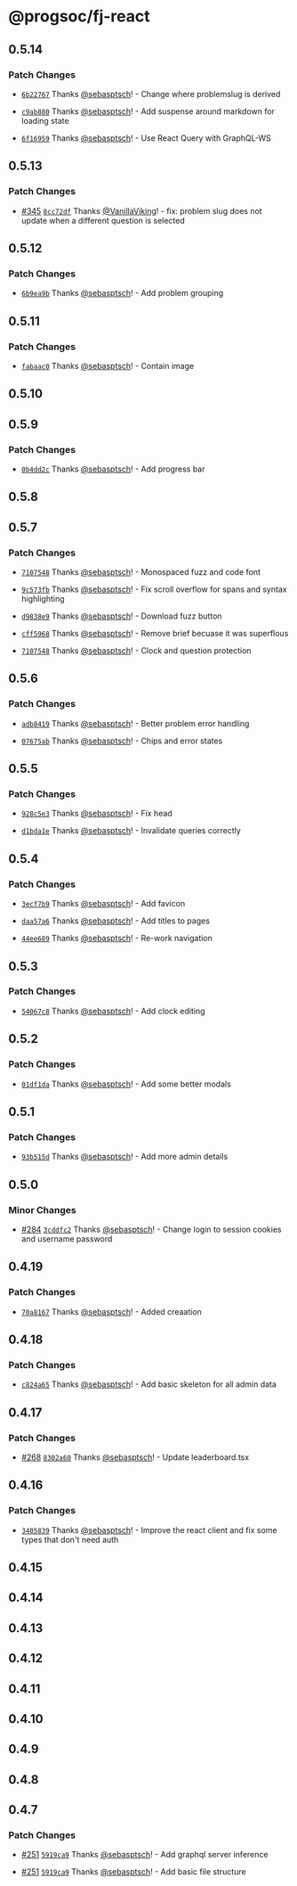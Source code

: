 # @progsoc/fj-react

## 0.5.14

### Patch Changes

- [`6b22767`](https://github.com/ProgSoc/FuzzJudge/commit/6b227678d87cc409752b9fd37b6f396cbbc9a6b4) Thanks [@sebasptsch](https://github.com/sebasptsch)! - Change where problemslug is derived

- [`c9ab880`](https://github.com/ProgSoc/FuzzJudge/commit/c9ab8806172a4070920bdc4de82e07f86b18ef21) Thanks [@sebasptsch](https://github.com/sebasptsch)! - Add suspense around markdown for loading state

- [`6f16959`](https://github.com/ProgSoc/FuzzJudge/commit/6f16959629442770b6d1c1c8fecd229a85fa8737) Thanks [@sebasptsch](https://github.com/sebasptsch)! - Use React Query with GraphQL-WS

## 0.5.13

### Patch Changes

- [#345](https://github.com/ProgSoc/FuzzJudge/pull/345) [`8cc72df`](https://github.com/ProgSoc/FuzzJudge/commit/8cc72df9ea3d0001a58d5d1d0cc204c6ab2ab6d1) Thanks [@VanillaViking](https://github.com/VanillaViking)! - fix: problem slug does not update when a different question is selected

## 0.5.12

### Patch Changes

- [`6b9ea9b`](https://github.com/ProgSoc/FuzzJudge/commit/6b9ea9bb33fee3e246369a872d5730f07e9e1ce8) Thanks [@sebasptsch](https://github.com/sebasptsch)! - Add problem grouping

## 0.5.11

### Patch Changes

- [`fabaac0`](https://github.com/ProgSoc/FuzzJudge/commit/fabaac0e2a3fc2a5a51cde542d472f08708b8bd0) Thanks [@sebasptsch](https://github.com/sebasptsch)! - Contain image

## 0.5.10

## 0.5.9

### Patch Changes

- [`0b4dd2c`](https://github.com/ProgSoc/FuzzJudge/commit/0b4dd2c9bc8c33c0ec11a5e180fab29b46bca1ed) Thanks [@sebasptsch](https://github.com/sebasptsch)! - Add progress bar

## 0.5.8

## 0.5.7

### Patch Changes

- [`7107548`](https://github.com/ProgSoc/FuzzJudge/commit/7107548c312e353d741de9ab3e84e7751b191939) Thanks [@sebasptsch](https://github.com/sebasptsch)! - Monospaced fuzz and code font

- [`9c573fb`](https://github.com/ProgSoc/FuzzJudge/commit/9c573fb7f4f2ebcd19bdda77a7788d1f42836fce) Thanks [@sebasptsch](https://github.com/sebasptsch)! - Fix scroll overflow for spans and syntax highlighting

- [`d9838e9`](https://github.com/ProgSoc/FuzzJudge/commit/d9838e956b25ba1d0cc515056690f3c48c27d410) Thanks [@sebasptsch](https://github.com/sebasptsch)! - Download fuzz button

- [`cff5968`](https://github.com/ProgSoc/FuzzJudge/commit/cff5968e90e14b96b902cff42fc1d11aa560331a) Thanks [@sebasptsch](https://github.com/sebasptsch)! - Remove brief becuase it was superflous

- [`7107548`](https://github.com/ProgSoc/FuzzJudge/commit/7107548c312e353d741de9ab3e84e7751b191939) Thanks [@sebasptsch](https://github.com/sebasptsch)! - Clock and question protection

## 0.5.6

### Patch Changes

- [`adb8419`](https://github.com/ProgSoc/FuzzJudge/commit/adb841956832b1d37ef7396a96236c380e7a6ed8) Thanks [@sebasptsch](https://github.com/sebasptsch)! - Better problem error handling

- [`07675ab`](https://github.com/ProgSoc/FuzzJudge/commit/07675ab26f90a9ec5ddde2cb8c90e7a18a9e3f78) Thanks [@sebasptsch](https://github.com/sebasptsch)! - Chips and error states

## 0.5.5

### Patch Changes

- [`928c5e3`](https://github.com/ProgSoc/FuzzJudge/commit/928c5e3ef12b053f9e6e242d2e8e048e3abd1eb2) Thanks [@sebasptsch](https://github.com/sebasptsch)! - Fix head

- [`d1bda1e`](https://github.com/ProgSoc/FuzzJudge/commit/d1bda1e0fda2d01e3a35f8de24d3b49b2993f6b9) Thanks [@sebasptsch](https://github.com/sebasptsch)! - Invalidate queries correctly

## 0.5.4

### Patch Changes

- [`3ecf7b9`](https://github.com/ProgSoc/FuzzJudge/commit/3ecf7b9a0ea4c59435f9d93491b24eeedf4bfb87) Thanks [@sebasptsch](https://github.com/sebasptsch)! - Add favicon

- [`daa57a6`](https://github.com/ProgSoc/FuzzJudge/commit/daa57a65d21cd48ea4c66beaa8899d0a325f9657) Thanks [@sebasptsch](https://github.com/sebasptsch)! - Add titles to pages

- [`44ee689`](https://github.com/ProgSoc/FuzzJudge/commit/44ee68986d8b24066fa31a443a36b49599509bc7) Thanks [@sebasptsch](https://github.com/sebasptsch)! - Re-work navigation

## 0.5.3

### Patch Changes

- [`54067c8`](https://github.com/ProgSoc/FuzzJudge/commit/54067c859cd79793f7d99f4771dac9e26eb6e168) Thanks [@sebasptsch](https://github.com/sebasptsch)! - Add clock editing

## 0.5.2

### Patch Changes

- [`01df1da`](https://github.com/ProgSoc/FuzzJudge/commit/01df1da650ad565d0fccd55a47d38c7add87229f) Thanks [@sebasptsch](https://github.com/sebasptsch)! - Add some better modals

## 0.5.1

### Patch Changes

- [`93b515d`](https://github.com/ProgSoc/FuzzJudge/commit/93b515da1400fffc245907708a9d5e3a0c9812d9) Thanks [@sebasptsch](https://github.com/sebasptsch)! - Add more admin details

## 0.5.0

### Minor Changes

- [#284](https://github.com/ProgSoc/FuzzJudge/pull/284) [`3cddfc2`](https://github.com/ProgSoc/FuzzJudge/commit/3cddfc27e5fa99e5cd368574ceb6260ebd0db50b) Thanks [@sebasptsch](https://github.com/sebasptsch)! - Change login to session cookies and username password

## 0.4.19

### Patch Changes

- [`70a8167`](https://github.com/ProgSoc/FuzzJudge/commit/70a81670ccc367112ee818de8082ff2231cdbcc1) Thanks [@sebasptsch](https://github.com/sebasptsch)! - Added creaation

## 0.4.18

### Patch Changes

- [`c824a65`](https://github.com/ProgSoc/FuzzJudge/commit/c824a65b7a2d50b995ac25b07a5f187f3bae8006) Thanks [@sebasptsch](https://github.com/sebasptsch)! - Add basic skeleton for all admin data

## 0.4.17

### Patch Changes

- [#268](https://github.com/ProgSoc/FuzzJudge/pull/268) [`8302a60`](https://github.com/ProgSoc/FuzzJudge/commit/8302a60918e67501018710d50efa60069c5b120b) Thanks [@sebasptsch](https://github.com/sebasptsch)! - Update leaderboard.tsx

## 0.4.16

### Patch Changes

- [`3405839`](https://github.com/ProgSoc/FuzzJudge/commit/3405839a99c09d81c404707ed4784ed7a3309e46) Thanks [@sebasptsch](https://github.com/sebasptsch)! - Improve the react client and fix some types that don't need auth

## 0.4.15

## 0.4.14

## 0.4.13

## 0.4.12

## 0.4.11

## 0.4.10

## 0.4.9

## 0.4.8

## 0.4.7

### Patch Changes

- [#251](https://github.com/ProgSoc/FuzzJudge/pull/251) [`5919ca9`](https://github.com/ProgSoc/FuzzJudge/commit/5919ca9e093ffe0108a85b96475159889432173e) Thanks [@sebasptsch](https://github.com/sebasptsch)! - Add graphql server inference

- [#251](https://github.com/ProgSoc/FuzzJudge/pull/251) [`5919ca9`](https://github.com/ProgSoc/FuzzJudge/commit/5919ca9e093ffe0108a85b96475159889432173e) Thanks [@sebasptsch](https://github.com/sebasptsch)! - Add basic file structure
